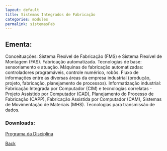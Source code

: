 ```yaml
---
layout: default
title: Sistemas Integrados de Fabricação
categories: modules
permalink: sistemasFab
---
```


##  Ementa:

Conceituações: Sistema Flexível de Fabricação (FMS) e Sistema Flexível de Montagem (FAS). Fabricação automatizada. Tecnologias de base: sensoriamento e atuação. Máquinas de fabricação automatizadas: controladores programáveis, controle numérico, robôs. Fluxo de informações entre as diversas áreas da empresa industrial (produção, projeto, fabricação, planejamento de processos). Informatização industrial: Fabricação Integrada por Computador (CIM) e tecnologias correlatas - Projeto Assistido por Computador (CAD), Planejamento do Processo de Fabricação (CAPP), Fabricação Assistida por Computador (CAM), Sistemas de Movimentação de Materiais (MHS). Tecnologias para transmissão de dados.

### Downloads:
[Programa da Disciplina](/redes/FENG-PUCRS.ProgramasDeDisciplinas.4464302.Vigente.2010-1a2017-2.pdf)

[Back]({{site.url}})
